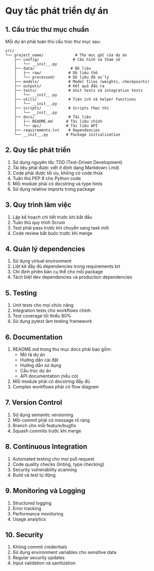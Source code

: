 # Quy tắc phát triển dự án

## 1. Cấu trúc thư mục chuẩn
Mỗi dự án phải tuân thủ cấu trúc thư mục sau:
```
src/
└── project_name/              # Thư mục gốc của dự án
    ├── config/               # Cấu hình và tham số
    │   └── __init__.py
    ├── data/                # Dữ liệu
    │   ├── raw/            # Dữ liệu thô
    │   └── processed/      # Dữ liệu đã xử lý
    ├── models/             # Model files (weights, checkpoints)
    ├── outputs/            # Kết quả đầu ra
    ├── tests/              # Unit tests và integration tests
    │   └── __init__.py
    ├── utils/              # Tiện ích và helper functions
    │   └── __init__.py
    ├── scripts/            # Scripts thực thi
    │   └── __init__.py
    ├── docs/               # Tài liệu
    │   ├── README.md      # Tài liệu chính
    │   └── api/           # Tài liệu API
    ├── requirements.txt    # Dependencies
    └── __init__.py        # Package initialization
```

## 2. Quy tắc phát triển
1. Sử dụng nguyên tắc TDD (Test-Driven Development)
2. Tài liệu phải được viết ở định dạng Markdown (.md)
3. Code phải được tối ưu, không có code thừa
4. Tuân thủ PEP 8 cho Python code
5. Mỗi module phải có docstring và type hints
6. Sử dụng relative imports trong package

## 3. Quy trình làm việc
1. Lập kế hoạch chi tiết trước khi bắt đầu
2. Tuân thủ quy trình Scrum
3. Test phải pass trước khi chuyển sang task mới
4. Code review bắt buộc trước khi merge

## 4. Quản lý dependencies
1. Sử dụng virtual environment
2. Liệt kê đầy đủ dependencies trong requirements.txt
3. Chỉ định phiên bản cụ thể cho mỗi package
4. Tách biệt dev dependencies và production dependencies

## 5. Testing
1. Unit tests cho mọi chức năng
2. Integration tests cho workflows chính
3. Test coverage tối thiểu 80%
4. Sử dụng pytest làm testing framework

## 6. Documentation
1. README.md trong thư mục docs phải bao gồm:
   - Mô tả dự án
   - Hướng dẫn cài đặt
   - Hướng dẫn sử dụng
   - Cấu trúc dự án
   - API documentation (nếu có)
2. Mỗi module phải có docstring đầy đủ
3. Complex workflows phải có flow diagram

## 7. Version Control
1. Sử dụng semantic versioning
2. Mỗi commit phải có message rõ ràng
3. Branch cho mỗi feature/bugfix
4. Squash commits trước khi merge

## 8. Continuous Integration
1. Automated testing cho mọi pull request
2. Code quality checks (linting, type checking)
3. Security vulnerability scanning
4. Build và test tự động

## 9. Monitoring và Logging
1. Structured logging
2. Error tracking
3. Performance monitoring
4. Usage analytics

## 10. Security
1. Không commit credentials
2. Sử dụng environment variables cho sensitive data
3. Regular security updates
4. Input validation và sanitization